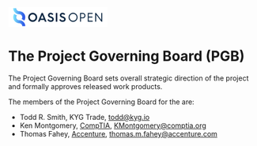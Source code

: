 <img src="artwork/OASIS-Primary-Logo-Full-Colour.png" width="200">

# The <open-project-name> Project Governing Board (PGB)

The <open-project-name> Project Governing Board sets overall strategic direction of the project and formally approves released work products. 

The members of the Project Governing Board for the <open-project-name> are: 

- Todd R. Smith, KYG Trade, [todd@kyg.io](mailto:todd@kyg.io)
- Ken Montgomery, [CompTIA](https://www.comptia.org/home), [KMontgomery@comptia.org](mailto:KMontgomery@comptia.org)
- Thomas Fahey, [Accenture](https://www.accenture.com/us-en), [thomas.m.fahey@accenture.com](mailto:thomas.m.fahey@accenture.com)
<!-- removing Kevin Cuddeback, [Inveniam](https://inveniam.io/), [kcuddeback@inveniam.io](mailto:kcuddeback@inveniam.io) pending signing of the e-cla -->
